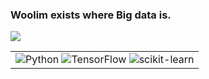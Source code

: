 ### Woolim exists where Big data is.

<img src="https://avatars.githubusercontent.com/u/100764055?v=4"> 

<table>
  <tr>
    <td>
      <img alt="Python" src ="https://img.shields.io/badge/Python-3776AB.svg?&style=for-the-badge&logo=Python&logoColor=white"/>
      <img alt="TensorFlow" src ="https://img.shields.io/badge/TensorFlow-FF6F00.svg?&style=for-the-badge&logo=TensorFlow&logoColor=white"/>
      <img alt="scikit-learn" src ="https://img.shields.io/badge/scikitlearn-F7931E.svg?&style=for-the-badge&logo=scikitlearn&logoColor=white"/>
    </td>
  <tr>
</table>
